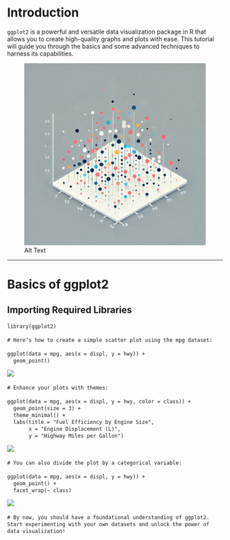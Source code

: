 # Introduction

`ggplot2` is a powerful and versatile data visualization package in R
that allows you to create high-quality graphs and plots with ease. This
tutorial will guide you through the basics and some advanced techniques
to harness its capabilities.

<figure>
<img src="/_figures/course_image.png"
alt="Alt Text" />
<figcaption aria-hidden="true">Alt Text</figcaption>
</figure>

------------------------------------------------------------------------

# Basics of ggplot2

## Importing Required Libraries

    library(ggplot2)

    # Here’s how to create a simple scatter plot using the mpg dataset:

    ggplot(data = mpg, aes(x = displ, y = hwy)) +
      geom_point()

![](/Users/amirgolzan/GitHub/WebPageTest/_src/ggplot2_tutorial_files/figure-markdown_strict/unnamed-chunk-1-1.png)

    # Enhance your plots with themes:

    ggplot(data = mpg, aes(x = displ, y = hwy, color = class)) +
      geom_point(size = 3) +
      theme_minimal() +
      labs(title = "Fuel Efficiency by Engine Size",
           x = "Engine Displacement (L)",
           y = "Highway Miles per Gallon")

![](/Users/amirgolzan/GitHub/WebPageTest/_src/ggplot2_tutorial_files/figure-markdown_strict/unnamed-chunk-1-2.png)

    # You can also divide the plot by a categorical variable:

    ggplot(data = mpg, aes(x = displ, y = hwy)) +
      geom_point() +
      facet_wrap(~ class)

![](/Users/amirgolzan/GitHub/WebPageTest/_src/ggplot2_tutorial_files/figure-markdown_strict/unnamed-chunk-1-3.png)

    # By now, you should have a foundational understanding of ggplot2. Start experimenting with your own datasets and unlock the power of data visualization!

